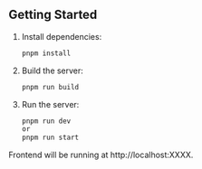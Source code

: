 ## Getting Started

1. Install dependencies:

   ```bash
   pnpm install

2. Build the server:

   ```bash
   pnpm run build
   
3. Run the server:

   ```bash
   pnpm run dev
   or 
   pnpm run start

  Frontend will be running at http://localhost:XXXX.
